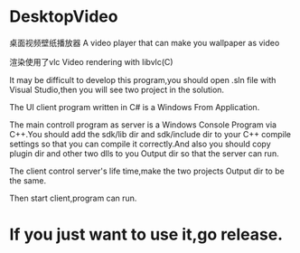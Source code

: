 # DesktopVideo
桌面视频壁纸播放器
A video player that can make you wallpaper as video

渲染使用了vlc
Video rendering with libvlc(C)


It may be difficult to develop this program,you should open .sln file with Visual Studio,then you will see two project in the solution.

The UI client program written in C# is a Windows From Application.

The main controll program as server is a Windows Console Program via C++.You should add the sdk/lib dir and sdk/include dir to your C++ compile settings so that you can compile 
it correctly.And also you should copy plugin dir and other two dlls to you Output dir so that the server can run.

The client control server's life time,make the two projects Output dir to be the same.

Then start client,program can run.

# If you just want to use it,go release.
